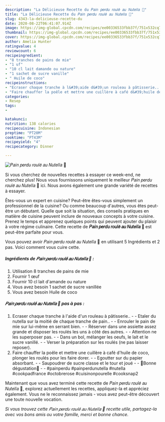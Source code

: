 ```yaml
---
description: "La Délicieuse Recette du 𝑃𝑎𝑖𝑛 𝑝𝑒𝑟𝑑𝑢 𝑟𝑜𝑢𝑙𝑒́ 𝑎𝑢 𝑁𝑢𝑡𝑒𝑙𝑙𝑎 🍫"
title: "La Délicieuse Recette du 𝑃𝑎𝑖𝑛 𝑝𝑒𝑟𝑑𝑢 𝑟𝑜𝑢𝑙𝑒́ 𝑎𝑢 𝑁𝑢𝑡𝑒𝑙𝑙𝑎 🍫"
slug: 4343-la-delicieuse-recette-du
date: 2020-08-22T06:41:07.914Z
image: https://img-global.cpcdn.com/recipes/ee00336533fbb37f/751x532cq70/𝑃𝑎𝑖𝑛-𝑝𝑒𝑟𝑑𝑢-𝑟𝑜𝑢𝑙𝑒́-𝑎𝑢-𝑁𝑢𝑡𝑒𝑙𝑙𝑎-🍫-photo-principale-de-la-recette.jpg
thumbnail: https://img-global.cpcdn.com/recipes/ee00336533fbb37f/751x532cq70/𝑃𝑎𝑖𝑛-𝑝𝑒𝑟𝑑𝑢-𝑟𝑜𝑢𝑙𝑒́-𝑎𝑢-𝑁𝑢𝑡𝑒𝑙𝑙𝑎-🍫-photo-principale-de-la-recette.jpg
cover: https://img-global.cpcdn.com/recipes/ee00336533fbb37f/751x532cq70/𝑃𝑎𝑖𝑛-𝑝𝑒𝑟𝑑𝑢-𝑟𝑜𝑢𝑙𝑒́-𝑎𝑢-𝑁𝑢𝑡𝑒𝑙𝑙𝑎-🍫-photo-principale-de-la-recette.jpg
author: Amelia Hunter
ratingvalue: 4
reviewcount: 6
recipeingredient:
- "8 tranches de pains de mie"
- "1 uf"
- "10 cl lait damande ou nature"
- "1 sachet de sucre vanille"
- " Huile de coco"
recipeinstructions:
- "Ecraser chaque tranche à l&#39;aide d&#39;un rouleau à pâtisserie..  Etaler du nutella sur la moitié de chaque tranche de pain..  Enrouler le pain de mie sur lui-même en serrant bien.  Réserver dans une assiette assez grande et disposer les roulés les uns à côté des autres.  Attention ne les superposer pas.  Dans un bol, mélanger les oeufs, le lait et le sucre vanillé.  Verser la préparation sur les roulés (ne pas laisser reposer)."
- "Faire chauffer la poêle et mettre une cuillère à café d&#39;huile de coco, plonger les roulés pour les faire dorer.  Egoutter sur du papier absorbant.  Saupoudrer de sucre classe et le tour et joué   🌸Bonne dégustation🌸  #painperdu #painperdunutella #nutella #cookpadfrance #octobrerose #cuisinonpourelle #cooksnap2"
categories:
- Resep
tags:
- 

katakunci:  
nutrition: 138 calories
recipecuisine: Indonesian
preptime: "PT20M"
cooktime: "PT43M"
recipeyield: "4"
recipecategory: Dinner

---
```



![𝑃𝑎𝑖𝑛 𝑝𝑒𝑟𝑑𝑢 𝑟𝑜𝑢𝑙𝑒́ 𝑎𝑢 𝑁𝑢𝑡𝑒𝑙𝑙𝑎 🍫](https://img-global.cpcdn.com/recipes/ee00336533fbb37f/751x532cq70/𝑃𝑎𝑖𝑛-𝑝𝑒𝑟𝑑𝑢-𝑟𝑜𝑢𝑙𝑒́-𝑎𝑢-𝑁𝑢𝑡𝑒𝑙𝑙𝑎-🍫-photo-principale-de-la-recette.jpg)

Si vous cherchez de nouvelles recettes à essayer ce week-end, ne cherchez plus! Nous vous fournissons uniquement le meilleur 𝑃𝑎𝑖𝑛 𝑝𝑒𝑟𝑑𝑢 𝑟𝑜𝑢𝑙𝑒́ 𝑎𝑢 𝑁𝑢𝑡𝑒𝑙𝑙𝑎 🍫 ici. Nous avons également une grande variété de recettes à essayer.

Êtes-vous un expert en cuisine? Peut-être êtes-vous simplement un professionnel de la cuisine? Ou comme beaucoup d'autres, vous êtes peut-être un débutant. Quelle que soit la situation, des conseils pratiques en matière de cuisine peuvent inclure de nouveaux concepts à votre cuisine. Prenez le temps et apprenez quelques points qui peuvent ajouter du plaisir à votre régime culinaire. Cette recette de <strong> 𝑃𝑎𝑖𝑛 𝑝𝑒𝑟𝑑𝑢 𝑟𝑜𝑢𝑙𝑒́ 𝑎𝑢 𝑁𝑢𝑡𝑒𝑙𝑙𝑎 🍫 </strong> est peut-être parfaite pour vous.

<!--inarticleads1-->

Vous pouvez avoir 𝑃𝑎𝑖𝑛 𝑝𝑒𝑟𝑑𝑢 𝑟𝑜𝑢𝑙𝑒́ 𝑎𝑢 𝑁𝑢𝑡𝑒𝑙𝑙𝑎 🍫 en utilisant 5 Ingrédients et 2 pas. Voici comment vous cuire cette.

##### Ingrédients de 𝑃𝑎𝑖𝑛 𝑝𝑒𝑟𝑑𝑢 𝑟𝑜𝑢𝑙𝑒́ 𝑎𝑢 𝑁𝑢𝑡𝑒𝑙𝑙𝑎 🍫 :

1. Utilisation 8 tranches de pains de mie
1. Fournir 1 œuf
1. Fournir 10 cl lait d&#39;amande ou nature
1. Vous avez besoin 1 sachet de sucre vanillée
1. Vous avez besoin  Huile de coco




<!--inarticleads2-->

##### 𝑃𝑎𝑖𝑛 𝑝𝑒𝑟𝑑𝑢 𝑟𝑜𝑢𝑙𝑒́ 𝑎𝑢 𝑁𝑢𝑡𝑒𝑙𝑙𝑎 🍫 pas à pas :

1. Ecraser chaque tranche à l&#39;aide d&#39;un rouleau à pâtisserie.. -  - Etaler du nutella sur la moitié de chaque tranche de pain.. -  - Enrouler le pain de mie sur lui-même en serrant bien. -  - Réserver dans une assiette assez grande et disposer les roulés les uns à côté des autres. -  - Attention ne les superposer pas. -  - Dans un bol, mélanger les oeufs, le lait et le sucre vanillé. -  - Verser la préparation sur les roulés (ne pas laisser reposer).
1. Faire chauffer la poêle et mettre une cuillère à café d&#39;huile de coco, plonger les roulés pour les faire dorer. -  - Egoutter sur du papier absorbant. -  - Saupoudrer de sucre classe et le tour et joué  -  - 🌸Bonne dégustation🌸 -  - #painperdu #painperdunutella #nutella #cookpadfrance #octobrerose #cuisinonpourelle #cooksnap2




<!--inarticleads1-->

<p>
Maintenant que vous avez terminé cette recette de 𝑃𝑎𝑖𝑛 𝑝𝑒𝑟𝑑𝑢 𝑟𝑜𝑢𝑙𝑒́ 𝑎𝑢 𝑁𝑢𝑡𝑒𝑙𝑙𝑎 🍫, explorez actuellement les recettes, appliquez-la et appréciez également. Vous ne le reconnaissez jamais - vous avez peut-être découvert une toute nouvelle vocation.
</p>

<p>
<i>Si vous trouvez cette 𝑃𝑎𝑖𝑛 𝑝𝑒𝑟𝑑𝑢 𝑟𝑜𝑢𝑙𝑒́ 𝑎𝑢 𝑁𝑢𝑡𝑒𝑙𝑙𝑎 🍫 recette utile, partagez-la avec vos bons amis ou votre famille, merci et bonne chance.</i>
</p>
